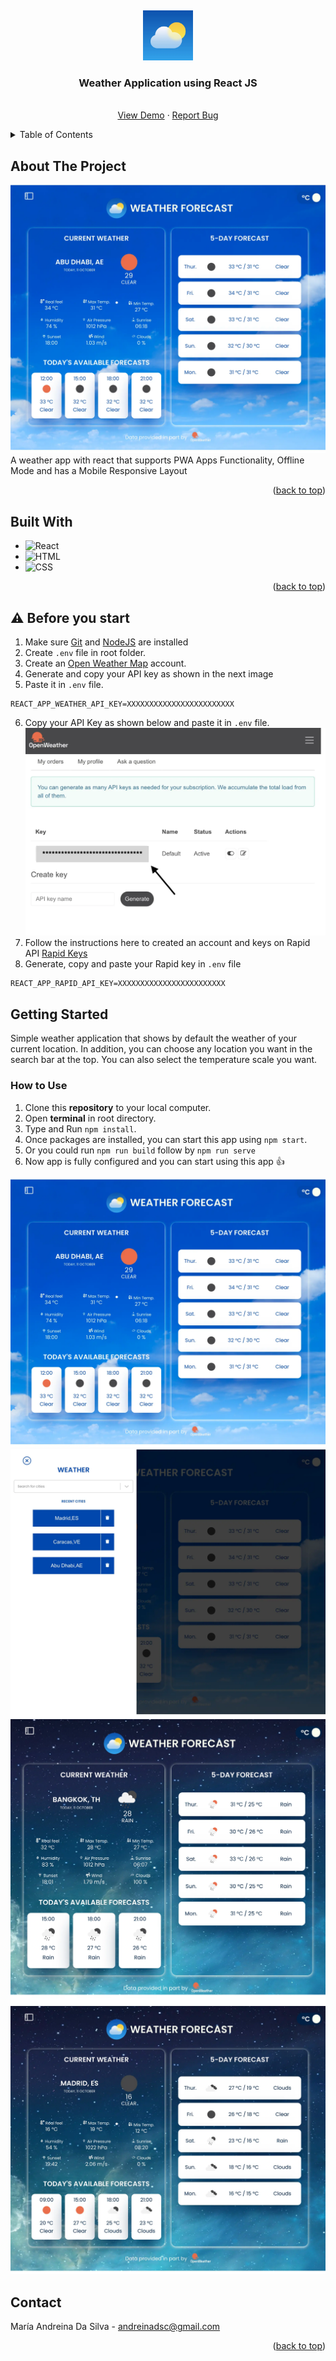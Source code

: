 <a name='readme-top'></a>
<br />
<div align='center'>

  <img src='src/images/logo.webp' alt='Logo' width='80' height='80' />
  <h3 align='center'>Weather Application using React JS</h3>
  <p align='center'>
    <br />
    <a href=''>View Demo</a>
    ·
    <a href=''>Report Bug</a>
  </p>
</div>

<details>
  <summary>Table of Contents</summary>
  <ol>
    <li>
      <a href='#about-the-project'>About The Project</a>
    </li>
    <li>
        <a href='#built-with'>Built With</a>
    </li>
     <li>
      <a href='#before-you-start'>Before You Start</a>
    </li>
    <li>
      <a href='#getting-started'>Getting Started</a>
    </li>
    <li><a href='#contact'>Contact</a></li>
  </ol>
</details>

## About The Project

![screenshot](./src/images/screenshot-1.webp)
A weather app with react that supports PWA Apps Functionality, Offline Mode and has a Mobile Responsive Layout

<p align='right'>(<a href='#readme-top'>back to top</a>)</p>

## Built With

- ![React](https://img.shields.io/badge/react-000000?style=for-the-badge&logo=react&logoColor=white)
- ![HTML](https://img.shields.io/badge/html-000000?style=for-the-badge&logo=html5&logoColor=white)
- ![CSS](https://img.shields.io/badge/ccs-000000?style=for-the-badge&logo=css3&logoColor=white)

<p align='right'>(<a href='#readme-top'>back to top</a>)</p>

## :warning: Before you start

1. Make sure [Git](https://git-scm.com 'Git') and [NodeJS](https://nodejs.org 'NodeJS') are installed
2. Create `.env` file in root folder.
3. Create an [Open Weather Map](https://openweathermap.org/ 'Open Weather Map') account.
4. Generate and copy your API key as shown in the next image
5. Paste it in `.env` file.
```
REACT_APP_WEATHER_API_KEY=XXXXXXXXXXXXXXXXXXXXXXXX
```
6. Copy your API Key as shown below and paste it in `.env` file. 
   ![Copy API Key](./src/images/api_keys.webp)
7. Follow the instructions here to created an account and keys on Rapid API [Rapid Keys](https://docs.rapidapi.com/docs/keys)
8. Generate, copy and paste your Rapid key in `.env` file
```
REACT_APP_RAPID_API_KEY=XXXXXXXXXXXXXXXXXXXXXXXX
```

## Getting Started

Simple weather application that shows by default the weather of your current location.
In addition, you can choose any location you want in the search bar at the top. You can also select the temperature scale you want.

### How to Use
1. Clone this **repository** to your local computer.
2. Open **terminal** in root directory.
3. Type and Run `npm install`.
4. Once packages are installed, you can start this app using `npm start`.
5. Or you could run `npm run build` follow by `npm run serve`
6. Now app is fully configured and you can start using this app :+1:

![screenshot](./src/images/screenshot-1.webp)
![screenshot](./src/images/screenshot-3.webp)
![screenshot](./src/images/screenshot-5.webp)
![screenshot](./src/images/screenshot-4.webp)

## Contact
María Andreina Da Silva - andreinadsc@gmail.com
<p align='right'>(<a href='#readme-top'>back to top</a>)</p>

